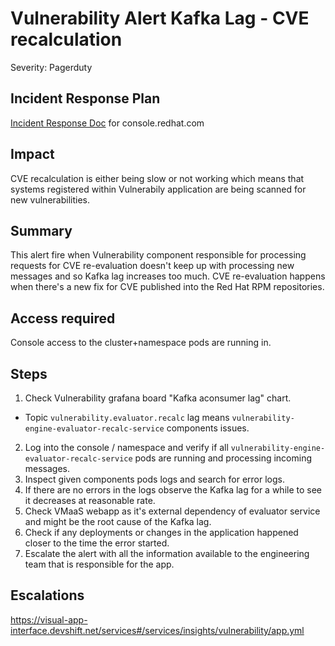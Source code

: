 # Vulnerability Alert Kafka Lag - CVE recalculation
Severity: Pagerduty

## Incident Response Plan
 [Incident Response Doc](https://docs.google.com/document/d/1AyEQnL4B11w7zXwum8Boty2IipMIxoFw1ri1UZB6xJE) for console.redhat.com

## Impact
CVE recalculation is either being slow or not working which means that systems registered within Vulnerabily application are being scanned for new vulnerabilities.

## Summary
This alert fire when Vulnerability component responsible for processing requests for CVE re-evaluation doesn't keep up with processing new messages and so Kafka lag increases too much. CVE re-evaluation happens when there's a new fix for CVE published into the Red Hat RPM repositories.

## Access required
Console access to the cluster+namespace pods are running in.

## Steps
1. Check Vulnerability grafana board "Kafka aconsumer lag" chart.
 - Topic `vulnerability.evaluator.recalc` lag means `vulnerability-engine-evaluator-recalc-service` components issues.
2. Log into the console / namespace and verify if all `vulnerability-engine-evaluator-recalc-service` pods are running and processing incoming messages.
3. Inspect given components pods logs and search for error logs.
4. If there are no errors in the logs observe the Kafka lag for a while to see it decreases at reasonable rate.
5. Check VMaaS webapp as it's external dependency of evaluator service and might be the root cause of the Kafka lag.
6. Check if any deployments or changes in the application happened closer to the time the error started.
7. Escalate the alert with all the information available to the engineering team that is responsible for the app.

## Escalations
https://visual-app-interface.devshift.net/services#/services/insights/vulnerability/app.yml
